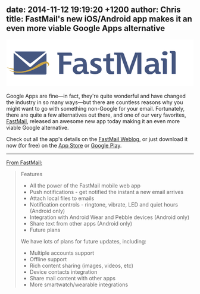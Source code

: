 date: 2014-11-12 19:19:20 +1200
author: Chris
title: FastMail's new iOS/Android app makes it an even more viable Google Apps alternative
----

<!-- excerpt -->

![FastMail](/media/2014-11-12-fastmail-logo.png)

Google Apps are fine—in fact, they're quite wonderful and have changed the industry in so many ways—but there are countless reasons why you might want to go with something non-Google for your email. Fortunately, there are quite a few alternatives out there, and one of our very favorites, [FastMail](https://iwantmyname.com/services/hosted-email/fastmail-mail-hosting-own-domain), released an awesome new app today making it an even more viable Google alternative. 

Check out all the app's details on the [FastMail Weblog](http://blog.fastmail.com/2014/11/12/fastmail-app-for-ios-and-android-now-available/), or just download it now (for free) on the [App Store](https://itunes.apple.com/us/app/fastmail-email-calendars-contacts/id931370077?mt=8) or [Google Play](https://play.google.com/store/apps/details?id=com.fastmail.app).

<!-- /excerpt -->

***

[From FastMail:](https://www.fastmail.com/help/clients/mobileapp.html)

> Features
>
> + All the power of the FastMail mobile web app
> + Push notifications - get notified the instant a new email arrives
> + Attach local files to emails
> + Notification controls - ringtone, vibrate, LED and quiet hours (Android only)
> + Integration with Android Wear and Pebble devices (Android only)
> + Share text from other apps (Android only)
> + Future plans
>
> We have lots of plans for future updates, including:
>
> + Multiple accounts support
> + Offline support
> + Rich content sharing (images, videos, etc)
> + Device contacts integration
> + Share mail content with other apps
> + More smartwatch/wearable integrations

